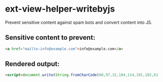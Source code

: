 # ext-view-helper-writebyjs
Prevent sensitive content against spam bots and convert content into JS.

## Sensitive content to prevent:
```html
<a href="mailto:info@example.com">info@example.com</a>
```

## Rendered output:
```html
<script>document.write(String.fromCharCode(60,97,32,104,114,101,102,61,34,109,97,105,108,116,111,58,105,110,102,111,64,101,120,97,109,112,108,101,46,99,111,109,34,62,105,110,102,111,64,101,120,97,109,112,108,101,46,99,111,109,60,47,97,62));</script>
```

